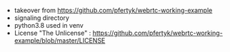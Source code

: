 * takeover from https://github.com/pfertyk/webrtc-working-example
* signaling directory
* python3.8 used in venv
* License "The Unlicense" : https://github.com/pfertyk/webrtc-working-example/blob/master/LICENSE
